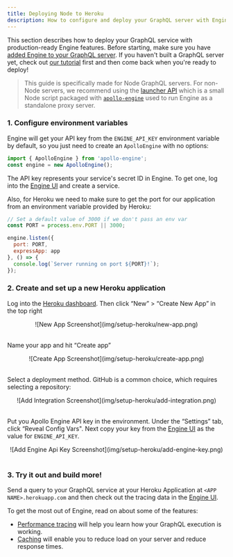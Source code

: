 ```yaml
---
title: Deploying Node to Heroku
description: How to configure and deploy your GraphQL server with Engine to Heroku
---
```


This section describes how to deploy your GraphQL service with production-ready Engine features. Before starting, make sure you have [added Engine to your GraphQL server](setup-node.html). If you haven't built a GraphQL server yet, check out [our tutorial](https://blog.apollographql.com/tutorial-building-a-graphql-server-cddaa023c035) first and then come back when you're ready to deploy!

> This guide is specifically made for Node GraphQL servers. For non-Node servers, we recommend using the 
[launcher API](https://deploy-preview-170--engine-docs.netlify.com/docs/engine/setup-standalone.html#apollo-engine-launcher)
which is a small Node script packaged with [`apollo-engine`](https://www.npmjs.com/package/apollo-engine) used to run Engine as a standalone proxy
server.

<h3 id="env-vars" title="Environment variables">1. Configure environment variables</h3>

Engine will get your API key from the `ENGINE_API_KEY` environment variable by default, so you just need to create an `ApolloEngine` with no options:

```js
import { ApolloEngine } from 'apollo-engine';
const engine = new ApolloEngine();
```

The API key represents your service's secret ID in Engine. To get one, log into the [Engine UI](https://engine.apollographql.com) and create a service.

Also, for Heroku we need to make sure to get the port for our application from an environment variable provided by Heroku:

```js
// Set a default value of 3000 if we don't pass an env var
const PORT = process.env.PORT || 3000;

engine.listen({
  port: PORT,
  expressApp: app
}, () => {
  console.log(`Server running on port ${PORT}!`);
});
```

<h3 id="configure-heroku" title="Configure Heroku">2. Create and set up a new Heroku application</h3>

Log into the [Heroku dashboard](https://dashboard.heroku.com/apps). Then click “New” > “Create New App” in the top right

<div style="text-align:center">
![New App Screenshot](img/setup-heroku/new-app.png)
<br></br>
</div>

Name your app and hit “Create app”

<div style="text-align:center">
![Create App Screenshot](img/setup-heroku/create-app.png)
<br></br>
</div>

Select a deployment method. GitHub is a common choice, which requires selecting a repository:

<div style="text-align:center">
![Add Integration Screenshot](img/setup-heroku/add-integration.png)
<br></br>
</div>

Put you Apollo Engine API key in the environment. Under the “Settings” tab, click “Reveal Config Vars". Next copy your key from the [Engine UI](http://engine.apollographql.com/) as the value for `ENGINE_API_KEY`.

<div style="text-align:center">
![Add Engine Api Key Screenshot](img/setup-heroku/add-engine-key.png)
<br></br>
</div>

<h3 id="test-and-add" title="Test and Expand">3. Try it out and build more!</h3>

Send a query to your GraphQL service at your Heroku Application at `<APP NAME>.herokuapp.com` and then check out the tracing data in the [Engine UI](http://engine.apollographql.com/).

To get the most out of Engine, read on about some of the features:

- [Performance tracing](./performance.html) will help you learn how your GraphQL execution is working.
- [Caching](./caching.html) will enable you to reduce load on your server and reduce response times.
